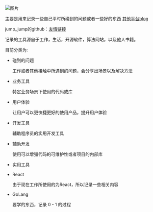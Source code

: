 ![图片](https://s3.bmp.ovh/imgs/2022/06/16/76796a98ca7af042.png)

主要是用来记录一些自己平时所碰到的问题或者一些好的东西 [其他平台blog](https://blog.nowcoder.net/happy315)

jump_jump的github：[友情链接](https://github.com/wsafight)

记录的工具源自于工作，生活，开源软件，算法网站，以及他人书籍。

目前分类为:

- 碰到的问题
  
  工作或者其他接触中所遇到的问题，会分享出场景以及解决方法
 
- 业务工具

  特定业务场景下使用的代码或库
  
- 用户体验

  让用户可以更快捷更好的使用产品，提升用户体验

- 开发工具

  辅助程序员的实用开发工具  

- 辅助开发

  使用可以增强代码的可维护性或者项目的内部库  

- 实用工具

- React

  由于现在工作所使用的为React，所以记录一些相关内容

- GoLang

  要学的东西，记录 0 - 1 的过程